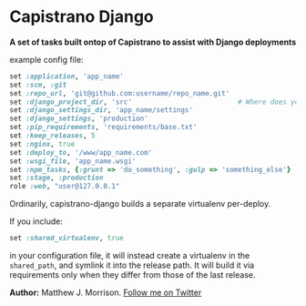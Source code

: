 # Capistrano Django

**A set of tasks built ontop of Capistrano to assist with Django deployments**

example config file:

``` ruby
set :application, 'app_name'
set :scm, :git
set :repo_url, 'git@github.com:username/repo_name.git'
set :django_project_dir, 'src'                          # Where does your Django project live?
set :django_settings_dir, 'app_name/settings'
set :django_settings, 'production'
set :pip_requirements, 'requirements/base.txt'
set :keep_releases, 5
set :nginx, true
set :deploy_to, '/www/app_name.com'
set :wsgi_file, 'app_name.wsgi'
set :npm_tasks, {:grunt => 'do_something', :gulp => 'something_else'}
set :stage, :production
role :web, "user@127.0.0.1"
```

Ordinarily, capistrano-django builds a separate virtualenv per-deploy.

If you include:
``` ruby
set :shared_virtualenv, true
```
in your configuration file, it will instead create a virtualenv in the `shared_path`, and
symlink it into the release path.  It will build it via requirements only when they differ
from those of the last release.

**Author:** Matthew J. Morrison.  [Follow me on Twitter](https://twitter.com/mattjmorrison)
